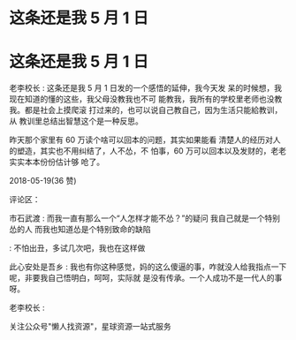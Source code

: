 # 这条还是我 5 月 1 日

# 这条还是我 5 月 1 日

老李校长 : 这条还是我 5 月 1 日发的一个感悟的延伸，我今天发 呆的时候想，我现在知道的懂的这些，我父母没教我也不可 能教我，我所有的学校里老师也没教我。都是社会上摸爬滚 打过来的，也可以说自己教自己，因为生活只能給教训，从 教训里总结出智慧这个是一种反思。

昨天那个家里有 60 万读个啥可以回本的问题，其实如果能看 清楚人的经历对人的塑造，其实也不用纠结了，人不怂，不 怕事，60 万可以回本以及发财的，老老实实本本份份估计够 呛了。

2018-05-19(36 赞)

评论区：

市石武渡 : 而我一直有那么一个“人怎样才能不怂？”的疑问 我自己就是一个特别怂的人 而我也知道怂是个特别致命的缺陷

: 不怕出丑，多试几次吧，我也在这样做

此心安处是吾乡 : 我也有你这种感觉，妈的这么傻逼的事，咋就没人给我指点一下呢，非要我自己悟明白，呵呵，实际就 是没有传承。一个人成功不是一代人的事呀。

老李校长 :

关注公众号"懒人找资源"，星球资源一站式服务